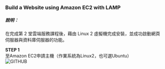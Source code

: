 ### Build a Website using Amazon EC2 with LAMP
##### 說明：  
在完成第 2 堂雲端服務課程後，藉由 Linux 2 虛擬機完成安裝，並成功啟動網頁伺服器與資料庫伺服器的功能。

**STEP 1**  
至Amazon EC2申請主機（作業系統為Linux2，也可選Ubuntu）  
![GITHUB]( 圖片網址 "圖片名稱")
